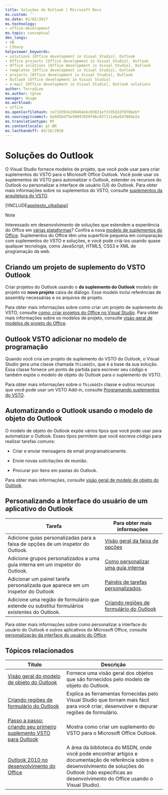```yaml
---
title: Soluções do Outlook | Microsoft Docs
ms.custom: ''
ms.date: 02/02/2017
ms.technology:
- office-development
ms.topic: conceptual
dev_langs:
- VB
- CSharp
helpviewer_keywords:
- solutions [Office development in Visual Studio], Outlook
- Office projects [Office development in Visual Studio], Outlook
- Office solutions [Office development in Visual Studio], Outlook
- templates [Office development in Visual Studio], Outlook
- projects [Office development in Visual Studio], Outlook
- Outlook [Office development in Visual Studio]
- e-mail [Office development in Visual Studio], Outlook solutions
author: TerryGLee
ms.author: tglee
manager: douge
ms.workload:
- office
ms.openlocfilehash: ce719393e289464e6c03831ef37d5d2df070bebf
ms.sourcegitcommit: 6a9d5bd75e50947659fd6c837111a6a547884e2a
ms.translationtype: MT
ms.contentlocale: pt-BR
ms.lasthandoff: 04/16/2018
---
```

# <a name="outlook-solutions"></a>Soluções do Outlook
  O Visual Studio fornece modelos de projeto, que você pode usar para criar suplementos do VSTO para o Microsoft Office Outlook. Você pode usar os suplementos do VSTO para automatizar o Outlook, estender os recursos do Outlook ou personalizar a interface de usuário (UI) do Outlook. Para obter mais informações sobre os suplementos do VSTO, consulte [suplementos da arquitetura do VSTO](../vsto/architecture-of-vsto-add-ins.md).  
  
 [!INCLUDE[appliesto_olkallapp](../vsto/includes/appliesto-olkallapp-md.md)]  
  
> [!NOTE]  
>  Interessado em desenvolvimento de soluções que estendem a experiência do Office em [várias plataformas](https://dev.office.com/add-in-availability)? Confira a nova [modelo de suplementos do Office](https://dev.office.com/docs/add-ins/overview/office-add-ins). Suplementos do Office têm uma superfície pequena em comparação com suplementos do VSTO e soluções, e você pode criá-los usando quase qualquer tecnologia, como JavaScript, HTML5, CSS3 e XML de programação da web.  
  
## <a name="creating-an-outlook-vsto-add-in-project"></a>Criando um projeto de suplemento do VSTO Outlook  
 Criar projetos do Outlook usando o **do suplemento do Outlook** modelo de projeto no **novo projeto** caixa de diálogo. Esse modelo inclui referências de assembly necessárias e os arquivos de projeto.  
  
 Para obter mais informações sobre como criar um projeto de suplemento do VSTO, consulte [como: criar projetos do Office no Visual Studio](../vsto/how-to-create-office-projects-in-visual-studio.md). Para obter mais informações sobre os modelos de projeto, consulte [visão geral de modelos de projeto do Office](../vsto/office-project-templates-overview.md).  
  
## <a name="outlook-vsto-add-in-programming-model"></a>Outlook VSTO adicionar no modelo de programação  
 Quando você cria um projeto de suplemento do VSTO do Outlook, o Visual Studio gera uma classe chamada `ThisAddIn`, que é a base da sua solução. Essa classe fornece um ponto de partida para escrever seu código e também expõe o modelo de objeto do Outlook para o suplemento do VSTO.  
  
 Para obter mais informações sobre o `ThisAddIn` classe e outros recursos que você pode usar um VSTO Add-in, consulte [Programando suplementos do VSTO](../vsto/programming-vsto-add-ins.md).  
  
## <a name="automating-outlook-by-using-the-outlook-object-model"></a>Automatizando o Outlook usando o modelo de objeto do Outlook  
 O modelo de objeto do Outlook expõe vários tipos que você pode usar para automatizar o Outlook. Esses tipos permitem que você escreva código para realizar tarefas comuns:  
  
-   Criar e enviar mensagens de email programaticamente.  
  
-   Envie novas solicitações de reunião.  
  
-   Procurar por itens em pastas do Outlook.  
  
 Para obter mais informações, consulte [visão geral de modelo de objeto do Outlook](../vsto/outlook-object-model-overview.md).  
  
## <a name="customizing-the-user-interface-of-an-outlook-application"></a>Personalizando a Interface do usuário de um aplicativo do Outlook  
  
|Tarefa|Para obter mais informações|  
|----------|--------------------------|  
|Adicione guias personalizadas para a faixa de opções de um inspetor do Outlook.|[Visão geral da faixa de opções](../vsto/ribbon-overview.md)|  
|Adicione grupos personalizados a uma guia interna em um inspetor do Outlook.|[Como personalizar uma guia interna](../vsto/how-to-customize-a-built-in-tab.md)|  
|Adicionar um painel tarefa personalizada que aparece em um inspetor do Outlook|[Painéis de tarefas personalizados](../vsto/custom-task-panes.md).|  
|Adicione uma região de formulário que estende ou substitui formulários existentes do Outlook.|[Criando regiões de formulário do Outlook](../vsto/creating-outlook-form-regions.md)|  
  
 Para obter mais informações sobre como personalizar a interface do usuário do Outlook e outros aplicativos do Microsoft Office, consulte [personalização da interface do usuário do Office](../vsto/office-ui-customization.md).  
  
## <a name="related-topics"></a>Tópicos relacionados  
  
|Título|Descrição|  
|-----------|-----------------|  
|[Visão geral do modelo de objeto do Outlook](../vsto/outlook-object-model-overview.md)|Fornece uma visão geral dos objetos que são fornecidos pelo modelo de objeto do Outlook.|  
|[Criando regiões de formulário do Outlook](../vsto/creating-outlook-form-regions.md)|Explica as ferramentas fornecidas pelo Visual Studio que tornam mais fácil para você criar, desenvolver e depurar regiões de formulário.|  
|[Passo a passo: criando seu primeiro suplemento VSTO para Outlook](../vsto/walkthrough-creating-your-first-vsto-add-in-for-outlook.md)|Mostra como criar um suplemento do VSTO para o Microsoft Office Outlook.|  
|[Outlook 2010 no desenvolvimento do Office](http://go.microsoft.com/fwlink/?LinkId=199013)|A área da biblioteca do MSDN, onde você pode encontrar artigos e documentação de referência sobre o desenvolvimento de soluções do Outlook (não específicas ao desenvolvimento do Office usando o Visual Studio).|  
  
  
